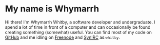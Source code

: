 My name is Whymarrh
===================

Hi there! I'm Whymarrh Whitby, a software developer and undergraduate. I spend a lot of time in front of a computer and can occasionally be found creating something (somewhat) useful. You can find most of my code on [GitHub] and me idling on [Freenode] and [SynIRC] as `whitby`.

  [GitHub]:https://github.com/whymarrh
  [Freenode]:https://freenode.net/
  [SynIRC]:https://www.synirc.net/
